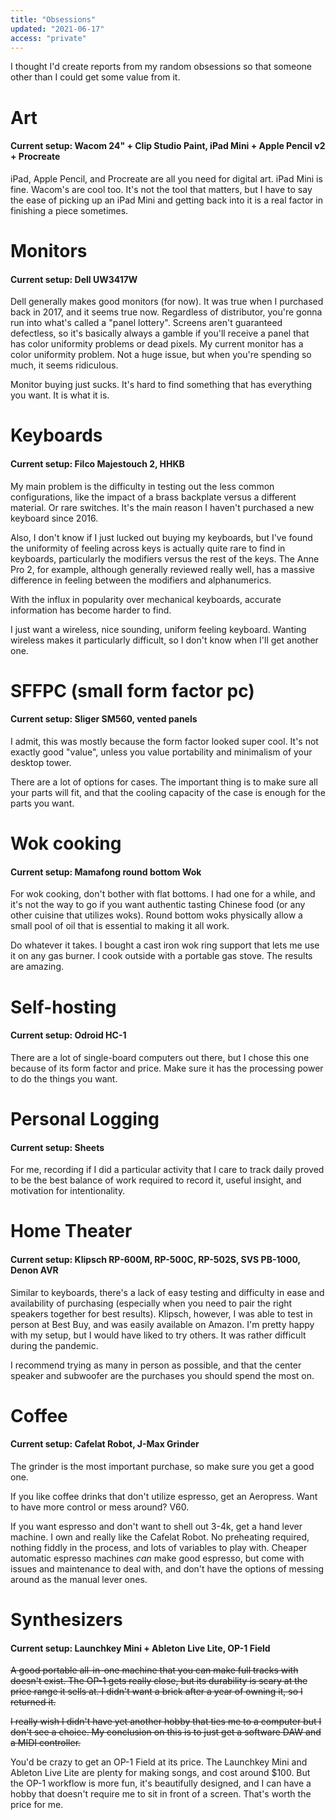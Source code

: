 ```yaml
---
title: "Obsessions"
updated: "2021-06-17"
access: "private"
---
```


I thought I'd create reports from my random obsessions so that someone other than I could get some value from it.

# Art

#### Current setup: Wacom 24" + Clip Studio Paint, iPad Mini + Apple Pencil v2 + Procreate

iPad, Apple Pencil, and Procreate are all you need for digital art. iPad Mini is fine. Wacom's are cool too. It's not the tool that matters, but I have to say the ease of picking up an iPad Mini and getting back into it is a real factor in finishing a piece sometimes.

# Monitors

#### Current setup: Dell UW3417W

Dell generally makes good monitors (for now). It was true when I purchased back in 2017, and it seems true now. Regardless of distributor, you're gonna run into what's called a "panel lottery". Screens aren't guaranteed defectless, so it's basically always a gamble if you'll receive a panel that has color uniformity problems or dead pixels. My current monitor has a color uniformity problem. Not a huge issue, but when you're spending so much, it seems ridiculous.

Monitor buying just sucks. It's hard to find something that has everything you want. It is what it is.

# Keyboards

#### Current setup: Filco Majestouch 2, HHKB

My main problem is the difficulty in testing out the less common configurations, like the impact of a brass backplate versus a different material. Or rare switches. It's the main reason I haven't purchased a new keyboard since 2016.

Also, I don't know if I just lucked out buying my keyboards, but I've found the uniformity of feeling across keys is actually quite rare to find in keyboards, particularly the modifiers versus the rest of the keys. The Anne Pro 2, for example, although generally reviewed really well, has a massive difference in feeling between the modifiers and alphanumerics.

With the influx in popularity over mechanical keyboards, accurate information has become harder to find.

I just want a wireless, nice sounding, uniform feeling keyboard. Wanting wireless makes it particularly difficult, so I don't know when I'll get another one.

# SFFPC (small form factor pc)

#### Current setup: Sliger SM560, vented panels

I admit, this was mostly because the form factor looked super cool. It's not exactly good "value", unless you value portability and minimalism of your desktop tower.

There are a lot of options for cases. The important thing is to make sure all your parts will fit, and that the cooling capacity of the case is enough for the parts you want.

# Wok cooking

#### Current setup: Mamafong round bottom Wok

For wok cooking, don't bother with flat bottoms. I had one for a while, and it's not the way to go if you want authentic tasting Chinese food (or any other cuisine that utilizes woks). Round bottom woks physically allow a small pool of oil that is essential to making it all work.

Do whatever it takes. I bought a cast iron wok ring support that lets me use it on any gas burner. I cook outside with a portable gas stove. The results are amazing.

# Self-hosting

#### Current setup: Odroid HC-1

There are a lot of single-board computers out there, but I chose this one because of its form factor and price. Make sure it has the processing power to do the things you want.

# Personal Logging

#### Current setup: Sheets

For me, recording if I did a particular activity that I care to track daily proved to be the best balance of work required to record it, useful insight, and motivation for intentionality.

# Home Theater

#### Current setup: Klipsch RP-600M, RP-500C, RP-502S, SVS PB-1000, Denon AVR

Similar to keyboards, there's a lack of easy testing and difficulty in ease and availability of purchasing (especially when you need to pair the right speakers together for best results). Klipsch, however, I was able to test in person at Best Buy, and was easily available on Amazon. I'm pretty happy with my setup, but I would have liked to try others. It was rather difficult during the pandemic.

I recommend trying as many in person as possible, and that the center speaker and subwoofer are the purchases you should spend the most on.

# Coffee

#### Current setup: Cafelat Robot, J-Max Grinder

The grinder is the most important purchase, so make sure you get a good one.

If you like coffee drinks that don't utilize espresso, get an Aeropress. Want to have more control or mess around? V60.

If you want espresso and don't want to shell out 3-4k, get a hand lever machine. I own and really like the Cafelat Robot. No preheating required, nothing fiddly in the process, and lots of variables to play with. Cheaper automatic espresso machines _can_ make good espresso, but come with issues and maintenance to deal with, and don't have the options of messing around as the manual lever ones.

# Synthesizers

#### Current setup: Launchkey Mini + Ableton Live Lite, OP-1 Field

~~A good portable all-in-one machine that you can make full tracks with doesn't exist. The OP-1 gets really close, but its durability is scary at the price range it sells at. I didn't want a brick after a year of owning it, so I returned it.~~

~~I really wish I didn't have yet another hobby that ties me to a computer but I don't see a choice. My conclusion on this is to just get a software DAW and a MIDI controller.~~

You'd be crazy to get an OP-1 Field at its price. The Launchkey Mini and Ableton Live Lite are plenty for making songs, and cost around $100. But the OP-1 workflow is more fun, it's beautifully designed, and I can have a hobby that doesn't require me to sit in front of a screen. That's worth the price for me.
